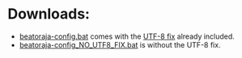 # Downloads:
- [beatoraja-config.bat](https://raw.githubusercontent.com/wcko87/beatoraja-english-guide/resources/beatoraja-configs/beatoraja-config.bat) comes with the [UTF-8 fix](https://github.com/wcko87/beatoraja-english-guide/wiki#locale-fix) already included.
- [beatoraja-config_NO_UTF8_FIX.bat](https://raw.githubusercontent.com/wcko87/beatoraja-english-guide/resources/beatoraja-configs/beatoraja-config_NO_UTF8_FIX.bat) is without the UTF-8 fix.
